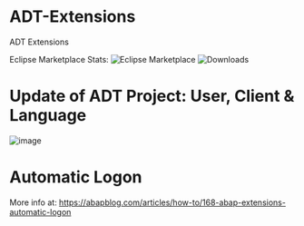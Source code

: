 # ADT-Extensions
ADT Extensions

Eclipse Marketplace Stats: ![Eclipse Marketplace](https://img.shields.io/eclipse-marketplace/favorites/abap-adt-extensions)
![Downloads](https://img.shields.io/eclipse-marketplace/dt/abap-adt-extensions)


# Update of ADT Project: User, Client & Language
![image](https://user-images.githubusercontent.com/7912195/165131039-c37adfc7-89af-445d-9bb1-052b9e5102a8.png)

# Automatic Logon
More info at:
https://abapblog.com/articles/how-to/168-abap-extensions-automatic-logon

